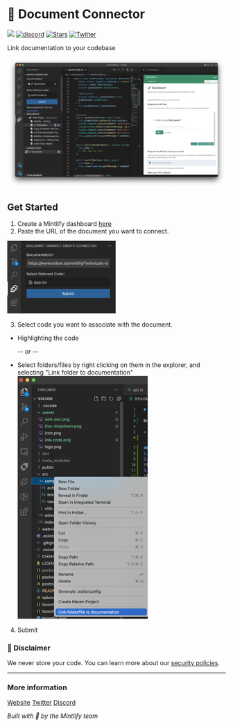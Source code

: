 # 🌿 Document Connector

![](https://img.shields.io/github/checks-status/mintlify/mintlify/38f1d5b1fd9397e56f5da3ec2d254b09859a579f) [![discord](https://img.shields.io/discord/911693009253466123?logo=Discord&logoColor=white)](https://discord.gg/6W7GuYuxra) [![Stars](https://img.shields.io/github/stars/mintlify/mintlify?style=social)](https://github.com/mintlify/mintlify) [![Twitter](https://img.shields.io/twitter/follow/mintlify?style=social)](https://twitter.com/mintlify)

Link documentation to your codebase

<img src="/vscode/assets/connector.png" width="650px" />

## Get Started

1. Create a Mintlify dashboard [here](https://www.mintlify.com/create)
2. Paste the URL of the document you want to connect.

<img src="/vscode/assets/document-link.png" width="250px" />

3. Select code you want to associate with the document.

- Highlighting the code

  _-- or --_

- Select folders/files by right clicking on them in the explorer, and selecting "Link folder to documentation"
  <img src="/vscode/assets/link-file.png" width="300px" />

4. Submit

### 🚨 Disclaimer

We never store your code. You can learn more about our [security policies](https://www.mintlify.com/security).

---

### More information

[Website](https://mintlify.com/)
[Twitter](https://twitter.com/mintlify)
[Discord](https://discord.gg/6W7GuYuxra)

_Built with 💚 by the Mintlify team_
